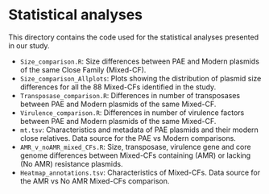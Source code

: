 # Statistical analyses

This directory contains the code used for the statistical analyses presented in our study.

* `Size_comparison.R`: Size differences between PAE and Modern plasmids of the same Close Family (Mixed-CF).
* `Size_comparison_Allplots`: Plots showing the distribution of plasmid size differences for all the 88 Mixed-CFs identified in the study.
* `Transposase_comparison.R`: Differences in number of transposases between PAE and Modern plasmids of the same Mixed-CF.
* `Virulence_comparison.R`: Differences in number of virulence factors between PAE and Modern plasmids of the same Mixed-CF.
* `mt.tsv`: Characteristics and metadata of PAE plasmids and their modern close relatives. Data source for the PAE vs Modern comparisons.
* `AMR_v_noAMR_mixed_CFs.R`: Size, transposase, virulence gene and core genome differences between Mixed-CFs containing (AMR) or lacking (No AMR) resistance plasmids.
* `Heatmap_annotations.tsv`:  Characteristics of Mixed-CFs. Data source for the AMR vs No AMR Mixed-CFs comparison. 
